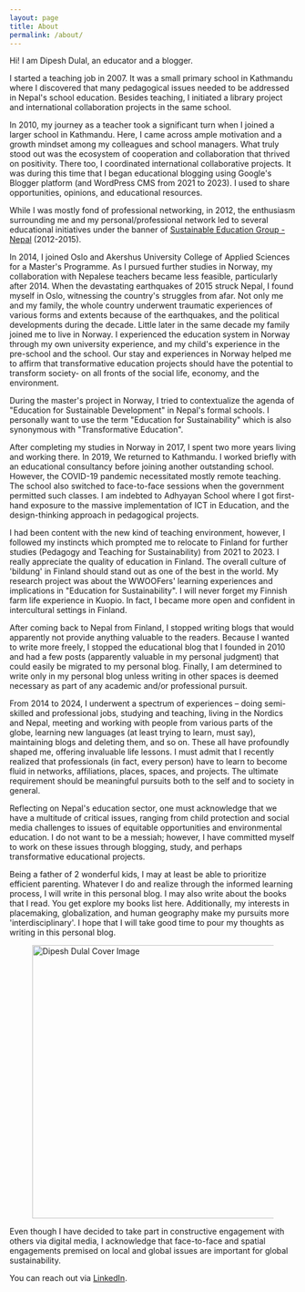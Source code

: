 ```yaml
---
layout: page
title: About
permalink: /about/
---
```


<p>Hi! I am Dipesh Dulal, an educator and a blogger.</p>

<p>I started a teaching job in 2007. It was a small primary school in Kathmandu where I discovered that many pedagogical issues needed to be addressed in Nepal's school education. Besides teaching, I initiated a library project and international collaboration projects in the same school.</p> 

<p>In 2010, my journey as a teacher took a significant turn when I joined a larger school in Kathmandu. Here, I came across ample motivation and a growth mindset among my colleagues and school managers. What truly stood out was the ecosystem of cooperation and collaboration that thrived on positivity. There too, I coordinated international collaborative projects. It was during this time that I began educational blogging using Google's Blogger platform (and WordPress CMS from 2021 to 2023). I used to share opportunities, opinions, and educational resources.</p> 

<p>While I was mostly fond of professional networking, in 2012, the enthusiasm surrounding me and my personal/professional network led to several educational initiatives under the banner of  <a href="https://www.seg.org.np" target="_blank">Sustainable Education Group - Nepal</a> (2012-2015).</p> 

<p>In 2014, I joined Oslo and Akershus University College of Applied Sciences for a Master's Programme. As I pursued further studies in Norway, my collaboration with Nepalese teachers became less feasible, particularly after 2014. When the devastating earthquakes of 2015 struck Nepal, I found myself in Oslo, witnessing the country's struggles from afar. Not only me and my family, the whole country underwent traumatic experiences of various forms and extents because of the earthquakes, and the political developments during the decade. Little later in the same decade my family joined me to live in Norway. I experienced the education system in Norway through my own university experience, and my child's experience in the pre-school and the school. Our stay and experiences in Norway helped me to affirm that transformative education projects should have the potential to transform society- on all fronts of the social life, economy, and the environment.</p>

<p>During the master's project in Norway, I tried to contextualize the agenda of "Education for Sustainable Development" in Nepal's formal schools. I personally want to use the term "Education for Sustainability" which is also synonymous with "Transformative Education".</p>

<p>After completing my studies in Norway in 2017, I spent two more years living and working there. In 2019, We returned to Kathmandu. I worked briefly with an educational consultancy before joining another outstanding school. However, the COVID-19 pandemic necessitated mostly remote teaching. The school also switched to face-to-face sessions when the government permitted such classes. I am indebted to Adhyayan School where I got first-hand exposure to the massive implementation of ICT in Education, and the design-thinking approach in pedagogical projects.</p> 

<p>I had been content with the new kind of teaching environment, however, I followed my instincts which prompted me to relocate to Finland for further studies (Pedagogy and Teaching for Sustainability) from 2021 to 2023. I really appreciate the quality of education in Finland. The overall culture of 'bildung' in Finland should stand out as one of the best in the world. My research project was about the WWOOFers' learning experiences and implications in "Education for Sustainability". I will never forget my Finnish farm life experience in Kuopio. In fact, I became more open and confident in intercultural settings in Finland.</p>

<p>After coming back to Nepal from Finland, I stopped writing blogs that would apparently not provide anything valuable to the readers. Because I wanted to write more freely, I stopped the educational blog that I founded in 2010 and had a few posts (apparently valuable in my personal judgment) that could easily be migrated to my personal blog. Finally, I am determined to write only in my personal blog unless writing in other spaces is deemed necessary as part of any academic and/or professional pursuit.</p>

<p>From 2014 to 2024, I underwent a spectrum of experiences – doing semi-skilled and professional jobs, studying and teaching, living in the Nordics and Nepal, meeting and working with people from various parts of the globe, learning new languages (at least trying to learn, must say), maintaining blogs and deleting them, and so on. These all have profoundly shaped me, offering invaluable life lessons. I must admit that I recently realized that professionals (in fact, every person) have to learn to become fluid in networks, affiliations, places, spaces, and projects. The ultimate requirement should be meaningful pursuits both to the self and to society in general.</p>

<p>Reflecting on Nepal's education sector, one must acknowledge that we have a multitude of critical issues, ranging from child protection and social media challenges to issues of equitable opportunities and environmental education. I do not want to be a messiah; however, I have committed myself to work on these issues through blogging, study, and perhaps transformative educational projects.</p>

<p>Being a father of 2 wonderful kids, I may at least be able to prioritize efficient parenting. Whatever I do and realize through the informed learning process, I will write in this personal blog. I may also write about the books that I read. You get explore my books list here. Additionally, my interests in placemaking, globalization, and human geography make my pursuits more 'interdisciplinary'. I hope that I will take good time to pour my thoughts as writing in this personal blog.</p>

<figure>
<img alt="Dipesh Dulal Cover Image" border="0" height="480" src="https://blogger.googleusercontent.com/img/b/R29vZ2xl/AVvXsEhy9bsRy7tfWLAHJFrTICw2vGZtWZYPg7EHqd0iZWCBDkJMKGqIfZnB453CnBm6elHpv3yM0SPPP3rFQbXRSaNuDIt7b8EYrdpS56DIlh3IduPLguPmqHjPoj_SHbMDiqIh0jufYj_7FP-j4fkNAw_UbPc91kVG2kD8VpNs4O7rjz_vLBwzrTh22RkSIMo/w640-h480/dipesh-dulal-cover-image.webp" width="640" />
  </figure>

<p>Even though I have decided to take part in constructive engagement with others via digital media, I acknowledge that face-to-face and spatial engagements premised on local and global issues are important for global sustainability.</p>

<p>You can reach out via <a href="https://www.linkedin.com/in/dipeshdulal/" rel="nofollow" target="_blank">LinkedIn</a>.</p>

